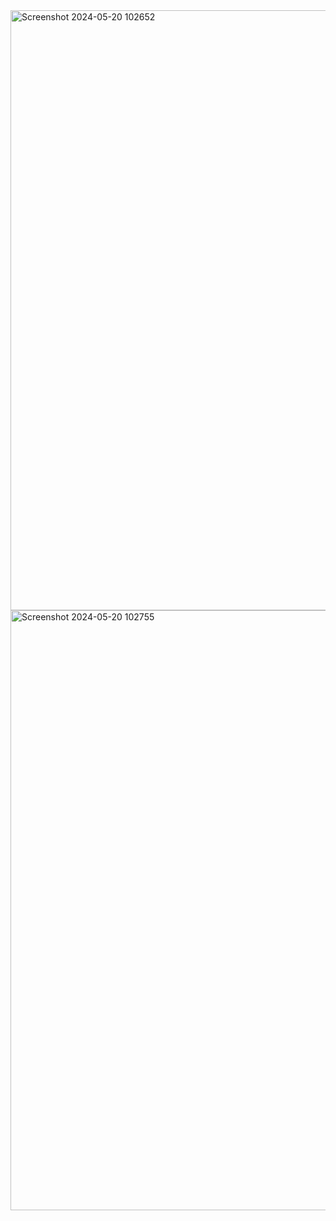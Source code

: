 <img width="960" alt="Screenshot 2024-05-20 102652" src="https://github.com/SafinatunNaja29/Tugas12_20220140184/assets/126491355/5ca519b9-4aae-4992-8558-fe732f9285c4">
<img width="960" alt="Screenshot 2024-05-20 102755" src="https://github.com/SafinatunNaja29/Tugas12_20220140184/assets/126491355/120d50fb-e117-46bb-8053-57e0d21d3cde">
